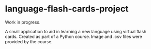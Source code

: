 # language-flash-cards-project

Work in progress.

A small application to aid in learning a new language using virtual
flash cards. Created as part of a Python course. Image and .csv
files were provided by the course.
